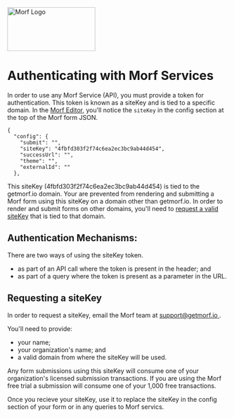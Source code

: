 <img src="https://uploads-ssl.webflow.com/61e714dee6e03a006b829c3a/621cf6cde8ae4f61b08896b4_MORF%20Logo.svg" width="200" height="100" alt="Morf Logo">

# Authenticating with Morf Services

In order to use any Morf Service (API), you must provide a token for authentication.   This token is known as a siteKey and is tied to a specific domain. In the [Morf Editor](https://editor.getmorf.io/#/), you'll notice the `siteKey` in the config section at the top of the Morf form JSON.

    {
      "config": {
        "submit": "",
        "siteKey": "4fbfd303f2f74c6ea2ec3bc9ab44d454",
        "successUrl": "",
        "theme": "",
        "externalId": ""
      },


This siteKey (4fbfd303f2f74c6ea2ec3bc9ab44d454) is tied to the getmorf.io domain.   Your are prevented from rendering and submitting a Morf form using this siteKey on a domain other than getmorf.io.   In order to render and submit forms on other domains, you'll need to [request a valid siteKey](#requesting-a-siteKey) that is tied to that domain.

## Authentication Mechanisms:

There are two ways of using the siteKey token.  
<UL>
 <li>as part of an API call where the token is present in the header; and 
 <li>as part of a query where the token is present as a parameter in the URL.
</UL>
    
## Requesting a siteKey <a name="requesting-a-siteKey"></a>

In order to request a siteKey, email the Morf team at [support@getmorf.io ](mailto:support@getmorf.io?subject=Morf%20siteKey%20Request).  

You'll need to provide: 
<ul>
    <li>your name;
    <li>your organization's name; and
    <li>a valid domain from where the siteKey will be used.
</ul>

Any form submissions using this siteKey will consume one of your organization's licensed submission transactions.   If you are using the Morf free trial a submission will consume one of your 1,000 free transactions.

Once you recieve your siteKey, use it to replace the siteKey in the config section of your form or in any queries to Morf servics.
